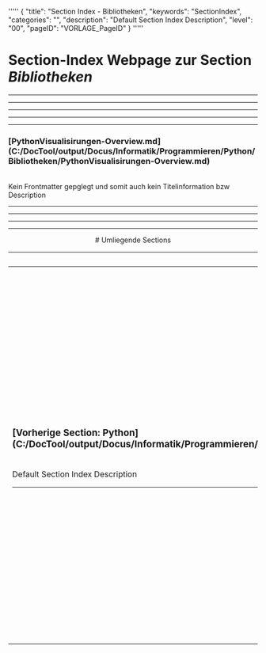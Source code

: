 '''''
{
"title": "Section Index - Bibliotheken",
"keywords": "SectionIndex",
"categories": "",
"description": "Default Section Index Description",
"level": "00",
"pageID": "VORLAGE_PageID"
}
'''''


<h1>Section-Index Webpage zur Section <i>Bibliotheken</i></h1>

<hr><hr><hr><hr><hr>


<h3>[PythonVisualisirungen-Overview.md](C:/DocTool/output/Docus/Informatik/Programmieren/Python/Bibliotheken/PythonVisualisirungen-Overview.md)</h3><br>Kein Frontmatter gepglegt und somit auch kein Titelinformation bzw Description<hr><center><hr><hr><hr> # Umliegende Sections
 </h2><br><table><thead> <tr> <th><center>Vorgelagerte Section</center></th> <th><center>Nachgelagerte Section</center></th></tr></thead><tbody><tr><td><h3>[Vorherige Section: Python](C:/DocTool/output/Docus/Informatik/Programmieren/Python/SectionIndex_DocTooloutputDocusInformatikProgrammierenPython.html)</h3><br>Default Section Index Description<hr></td><td><h3>[Nachfolgende Section: Bibliotheken](C:/DocTool/output/Docus/Informatik/Programmieren/Python/Bibliotheken/Matplotlib/SectionIndex_DocTooloutputDocusInformatikProgrammierenPythonBibliothekenMatplotlib.html)</h3><br>Default Section Index Description<hr><h3>[Nachfolgende Section: Bibliotheken](C:/DocTool/output/Docus/Informatik/Programmieren/Python/Bibliotheken/Numpy/SectionIndex_DocTooloutputDocusInformatikProgrammierenPythonBibliothekenNumpy.html)</h3><br>Default Section Index Description<hr><h3>[Nachfolgende Section: Bibliotheken](C:/DocTool/output/Docus/Informatik/Programmieren/Python/Bibliotheken/Pandas/SectionIndex_DocTooloutputDocusInformatikProgrammierenPythonBibliothekenPandas.html)</h3><br>Default Section Index Description<hr><h3>[Nachfolgende Section: Bibliotheken](C:/DocTool/output/Docus/Informatik/Programmieren/Python/Bibliotheken/Selenium/SectionIndex_DocTooloutputDocusInformatikProgrammierenPythonBibliothekenSelenium.html)</h3><br>Default Section Index Description<hr><h3>[Nachfolgende Section: Bibliotheken](C:/DocTool/output/Docus/Informatik/Programmieren/Python/Bibliotheken/SK-Learn/SectionIndex_DocTooloutputDocusInformatikProgrammierenPythonBibliothekenSK-Learn.html)</h3><br>Default Section Index Description<hr></td></tr></tbody></table>